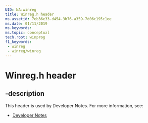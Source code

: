 ```yaml
---
UID: NA:winreg
title: Winreg.h header
ms.assetid: 7eb36e33-d454-3b76-a359-7d06c195c1ee
ms.date: 01/11/2019
ms.keywords: 
ms.topic: conceptual
tech.root: winprog
f1_keywords:
 - winreg
 - winreg/winreg
---
```


# Winreg.h header


## -description

This header is used by Developer Notes. For more information, see:

- [Developer Notes](../_winprog/index.md)

